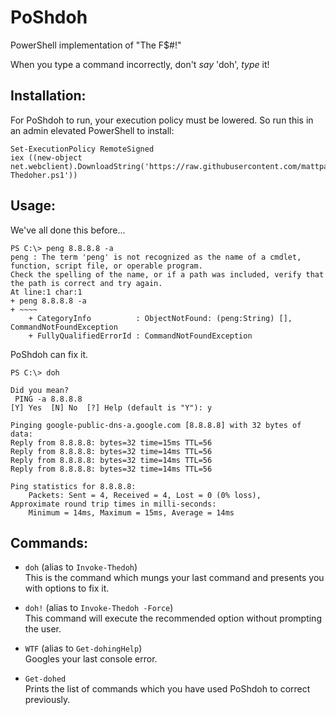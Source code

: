 # PoShdoh
PowerShell implementation of "The F$#!" 

When you type a command incorrectly, don't _say_ 'doh', _type_ it!

## Installation:

For PoShdoh to run, your execution policy must be lowered. So run this in an admin elevated PowerShell to install:

	Set-ExecutionPolicy RemoteSigned
	iex ((new-object net.webclient).DownloadString('https://raw.githubusercontent.com/mattparkes/PoShdoh/master/Install-Thedoher.ps1'))

## Usage:

We've all done this before...

	PS C:\> peng 8.8.8.8 -a
	peng : The term 'peng' is not recognized as the name of a cmdlet, function, script file, or operable program.
	Check the spelling of the name, or if a path was included, verify that the path is correct and try again.
	At line:1 char:1
	+ peng 8.8.8.8 -a
	+ ~~~~
		+ CategoryInfo          : ObjectNotFound: (peng:String) [], CommandNotFoundException
		+ FullyQualifiedErrorId : CommandNotFoundException

PoShdoh can fix it.

	PS C:\> doh

	Did you mean?
	 PING -a 8.8.8.8
	[Y] Yes  [N] No  [?] Help (default is "Y"): y

	Pinging google-public-dns-a.google.com [8.8.8.8] with 32 bytes of data:
	Reply from 8.8.8.8: bytes=32 time=15ms TTL=56
	Reply from 8.8.8.8: bytes=32 time=14ms TTL=56
	Reply from 8.8.8.8: bytes=32 time=14ms TTL=56
	Reply from 8.8.8.8: bytes=32 time=14ms TTL=56

	Ping statistics for 8.8.8.8:
		Packets: Sent = 4, Received = 4, Lost = 0 (0% loss),
	Approximate round trip times in milli-seconds:
		Minimum = 14ms, Maximum = 15ms, Average = 14ms

## Commands:

- `doh` (alias to `Invoke-Thedoh`)  
This is the command which mungs your last command and presents you with options to fix it.

- `doh!` (alias to `Invoke-Thedoh -Force`)  
This command will execute the recommended option without prompting the user.

- `WTF` (alias to `Get-dohingHelp`)  
Googles your last console error.

- `Get-dohed`  
Prints the list of commands which you have used PoShdoh to correct previously.
